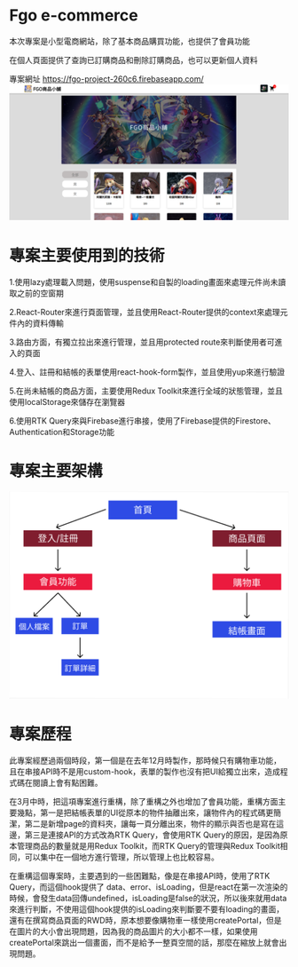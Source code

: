 # Fgo e-commerce

本次專案是小型電商網站，除了基本商品購買功能，也提供了會員功能


在個人頁面提供了查詢已訂購商品和刪除訂購商品，也可以更新個人資料

專案網址
https://fgo-project-260c6.firebaseapp.com/
![image](https://github.com/louis4116/picuture/blob/main/FGO%E5%95%86%E5%93%81%E5%B0%8F%E8%88%96-%E9%87%8D%E6%A7%8B.png)

# 專案主要使用到的技術

1.使用lazy處理載入問題，使用suspense和自製的loading畫面來處理元件尚未讀取之前的空窗期

2.React-Router來進行頁面管理，並且使用React-Router提供的context來處理元件內的資料傳輸

3.路由方面，有獨立拉出來進行管理，並且用protected route來判斷使用者可進入的頁面

4.登入、註冊和結帳的表單使用react-hook-form製作，並且使用yup來進行驗證

5.在尚未結帳的商品方面，主要使用Redux Toolkit來進行全域的狀態管理，並且使用localStorage來儲存在瀏覽器

6.使用RTK Query來與Firebase進行串接，使用了Firebase提供的Firestore、Authentication和Storage功能

# 專案主要架構
![image](https://github.com/louis4116/picuture/blob/main/%E6%9E%B6%E6%A7%8B%E5%9C%96.png)

# 專案歷程

  此專案經歷過兩個時段，第一個是在去年12月時製作，那時候只有購物車功能，且在串接API時不是用custom-hook，表單的製作也沒有把UI給獨立出來，造成程式碼在閱讀上會有點困難。 

  在3月中時，把這項專案進行重構，除了重構之外也增加了會員功能，重構方面主要幾點，第一是把結帳表單的UI從原本的物件抽離出來，讓物件內的程式碼更簡潔，第二是新增page的資料夾，讓每一頁分離出來，物件的顯示與否也是寫在這邊，第三是連接API的方式改為RTK Query，會使用RTK Query的原因，是因為原本管理商品的數量就是用Redux Toolkit，而RTK Query的管理與Redux Toolkit相同，可以集中在一個地方進行管理，所以管理上也比較容易。 

  在重構這個專案時，主要遇到的一些困難點，像是在串接API時，使用了RTK Query，而這個hook提供了 data、error、isLoading，但是react在第一次渲染的時候，會發生data回傳undefined，isLoading是false的狀況，所以後來就用data來進行判斷，不使用這個hook提供的isLoading來判斷要不要有loading的畫面，還有在撰寫商品頁面的RWD時，原本想要像購物車一樣使用createPortal，但是在圖片的大小會出現問題，因為我的商品圖片的大小都不一樣，如果使用createPortal來跳出一個畫面，而不是給予一整頁空間的話，那麼在縮放上就會出現問題。 
